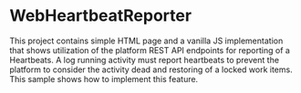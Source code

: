 # WebHeartbeatReporter

This project contains simple HTML page and a vanilla JS implementation that shows utilization of the platform REST API endpoints for reporting of a Heartbeats.
A log running activity must report heartbeats to prevent the platform to consider the activity dead and restoring of a locked work items. 
This sample shows how to implement this feature.